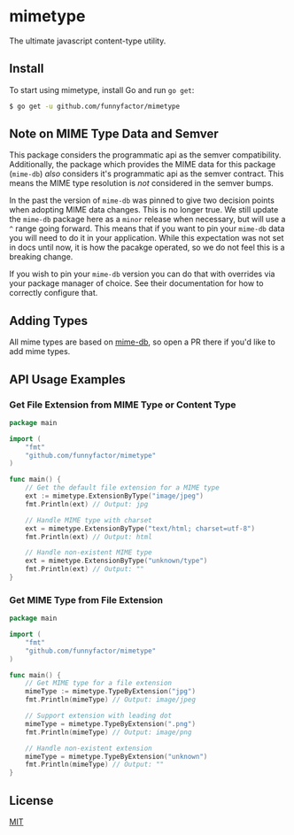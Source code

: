 # mimetype

The ultimate javascript content-type utility.

## Install

To start using mimetype, install Go and run `go get`:

```sh
$ go get -u github.com/funnyfactor/mimetype
```

## Note on MIME Type Data and Semver

This package considers the programmatic api as the semver compatibility. Additionally, the package which provides the MIME data
for this package (`mime-db`) _also_ considers it's programmatic api as the semver contract. This means the MIME type resolution is _not_ considered
in the semver bumps.

In the past the version of `mime-db` was pinned to give two decision points when adopting MIME data changes. This is no longer true. We still update the
`mime-db` package here as a `minor` release when necessary, but will use a `^` range going forward. This means that if you want to pin your `mime-db` data
you will need to do it in your application. While this expectation was not set in docs until now, it is how the pacakge operated, so we do not feel this is
a breaking change.

If you wish to pin your `mime-db` version you can do that with overrides via your package manager of choice. See their documentation for how to correctly configure that.

## Adding Types

All mime types are based on [mime-db](https://www.npmjs.com/package/mime-db),
so open a PR there if you'd like to add mime types.

## API Usage Examples

### Get File Extension from MIME Type or Content Type

```go
package main

import (
    "fmt"
    "github.com/funnyfactor/mimetype"
)

func main() {
    // Get the default file extension for a MIME type
    ext := mimetype.ExtensionByType("image/jpeg")
    fmt.Println(ext) // Output: jpg

    // Handle MIME type with charset
    ext = mimetype.ExtensionByType("text/html; charset=utf-8")
    fmt.Println(ext) // Output: html

    // Handle non-existent MIME type
    ext = mimetype.ExtensionByType("unknown/type")
    fmt.Println(ext) // Output: ""
}
```

### Get MIME Type from File Extension

```go
package main

import (
    "fmt"
    "github.com/funnyfactor/mimetype"
)

func main() {
    // Get MIME type for a file extension
    mimeType := mimetype.TypeByExtension("jpg")
    fmt.Println(mimeType) // Output: image/jpeg

    // Support extension with leading dot
    mimeType = mimetype.TypeByExtension(".png")
    fmt.Println(mimeType) // Output: image/png

    // Handle non-existent extension
    mimeType = mimetype.TypeByExtension("unknown")
    fmt.Println(mimeType) // Output: ""
}
```

## License

[MIT](LICENSE)
